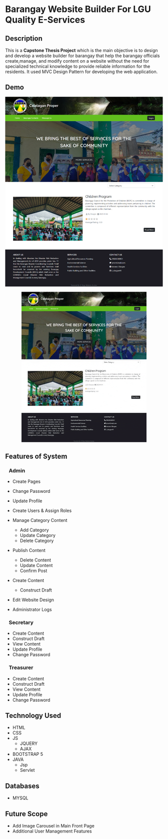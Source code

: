 
# Barangay Website Builder For LGU Quality E-Services

## Description
 This is a **Capstone Thesis Project** which is the main objective is to design and  develop a website builder for barangay
 that help the barangay officials create,manage, and modify content on a website
 without the need for specialized technical knowledge to provide reliable information for the residents. 
 It used MVC Design Pattern for developing the web application.
 



## Demo 

![HomePage](image/Cms-Homepage.png)

<p align="center">
<img alt="CMS GIF" src="image/CMS.gif">
</p>




## Features of System

### &nbsp;&nbsp; Admin  

 * Create Pages
 * Change Password
 * Update Profile
 * Create Users & Assign Roles
 * Manage Category Content

      * Add Category
      * Update Category
      * Delete Category

 * Publish Content

      * Delete Content 
      * Update Content 
      * Confirm Post 

* Create Content 
    * Construct Draft

 * Edit Website Design
 * Administrator Logs
 

 ### &nbsp;&nbsp; Secretary

* Create Content
* Construct Draft
* View Content
* Update Profile
* Change Password


### &nbsp;&nbsp; Treasurer

* Create Content
* Construct Draft
* View Content
* Update Profile
* Change Password

## Technology Used

* HTML
* CSS
* JS
    * JQUERY
    * AJAX 
* BOOTSTRAP 5
* JAVA
    * Jsp
    * Servlet

## Databases
* MYSQL

## Future Scope

- Add Image Carousel in Main Front Page  
- Additional User Management Features  



